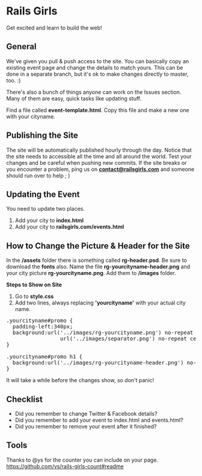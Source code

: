 # Rails Girls

Get excited and learn to build the web!

## General
We've given you pull & push access to the site. You can basically copy an existing event page and change the details to match yours. This can be done in a separate branch, but it's ok to make changes directly to master, too. :)

There's also a bunch of things anyone can work on the Issues section. Many of them are easy, quick tasks like updating stuff.

Find a file called **event-template.html**. Copy this file and make a new one with your cityname.


## Publishing the Site
The site will be automatically published hourly through the day. Notice that the site needs to accessible all the time and all around the world. Test your changes and be careful when pushing new commits. If the site breaks or you encounter a problem, ping us on **[contact@railsgirls.com](mailto:contact@railsgirls.com)** and someone should run over to help ; )

## Updating the Event
You need to update two places.
 1. Add your city to **index.html**
 2. Add your city to **railsgirls.com/events.html**

## How to Change the Picture & Header for the Site
In the **/assets** folder there is something called **rg-header.psd**. Be sure to download the **fonts** also. Name the file **rg-yourcityname-header.png** and your city picture **rg-yourcityname.png**. Add them to **/images** folder.

**Steps to Show on Site**
 1. Go to **style.css**
 2. Add two lines, always replacing **'yourcityname'** with your actual city name.

<pre>.yourcityname#promo {
  padding-left:340px;
  background:url('../images/rg-yourcityname.png') no-repeat 0 10px,
                 url('../images/separator.png') no-repeat center bottom;
}

.yourcityname#promo h1 {
  background:url('../images/rg-yourcityname-header.png') no-repeat left top;
}
</pre>

It will take a while before the changes show, so don't panic!

## Checklist
- Did you remember to change Twitter & Facebook details?
- Did you remember to add your event to index.html and events.html?
- Did you remember to remove your event after it finished?

## Tools
Thanks to @ys for the counter you can include on your page.
https://github.com/ys/rails-girls-count#readme
